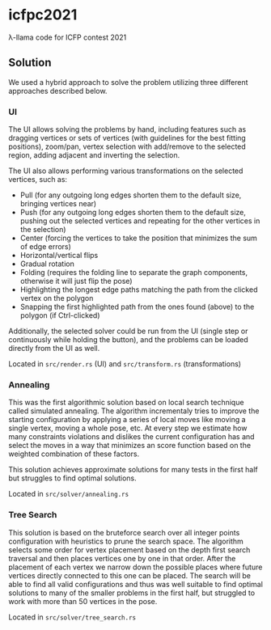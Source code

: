 # icfpc2021
λ-llama code for ICFP contest 2021

## Solution

We used a hybrid approach to solve the problem utilizing three different approaches described
below.

### UI

The UI allows solving the problems by hand, including features such as dragging vertices or sets
of vertices (with guidelines for the best fitting positions), zoom/pan, vertex selection with
add/remove to the selected region, adding adjacent and inverting the selection.

The UI also allows performing various transformations on the selected vertices, such as:
  - Pull (for any outgoing long edges shorten them to the default size, bringing vertices near)
  - Push (for any outgoing long edges shorten them to the default size, pushing out the selected vertices and repeating for the other vertices in the selection)
  - Center (forcing the vertices to take the position that minimizes the sum of edge errors)
  - Horizontal/vertical flips
  - Gradual rotation
  - Folding (requires the folding line to separate the graph components, otherwise it will just flip the pose)
  - Highlighting the longest edge paths matching the path from the clicked vertex on the polygon
  - Snapping the first highlighted path from the ones found (above) to the polygon (if Ctrl-clicked)

Additionally, the selected solver could be run
from the UI (single step or continuously while holding the button), and the problems can be loaded
directly from the UI as well.

Located in `src/render.rs` (UI) and `src/transform.rs` (transformations)

### Annealing

This was the first algorithmic solution based on local search technique called
simulated annealing. The algorithm incrementaly tries to improve the starting configuration
by applying a series of local moves like moving a single vertex, moving a whole pose, etc.
At every step we estimate how many constraints violations and dislikes the current configuration
has and select the moves in a way that minimizes an score function based on the weighted
combination of these factors.

This solution achieves approximate solutions for many tests in the first half but struggles to
find optimal solutions.

Located in `src/solver/annealing.rs`

### Tree Search

This solution is based on the bruteforce search over all integer points configuration with
heuristics to prune the search space. The algorithm selects some order for vertex placement
based on the depth first search traversal and then places vertices one by one in that order.
After the placement of each vertex we narrow down the possible places where future vertices
directly connected to this one can be placed. The search will be able to find all valid
configurations and thus was well suitable to find optimal solutions to many of the smaller
problems in the first half, but struggled to work with more than 50 vertices in the pose.

Located in `src/solver/tree_search.rs`
